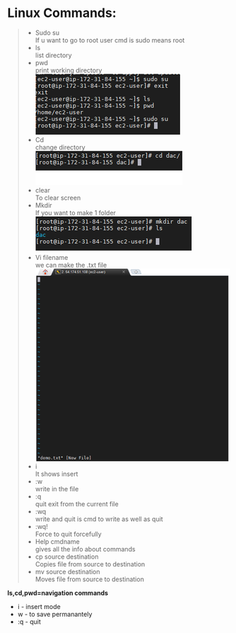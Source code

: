 # Linux Commands:
> + Sudo su\
If u want to go to root user cmd is sudo means root
> + ls\
list directory
> + pwd \
print working directory \
>  ![](Image/pwd1.png)
> + Cd \
> change directory \
>  ![](Image/cd1.png) 
> + clear \
To clear screen
> + Mkdir \
If you want to make 1 folder
>  ![](Image/mkdir1.png)
> + Vi filename \
we can make the .txt file 
>  ![](Image/vi1.png) 
> + i \
It shows insert
> + :w \
write in  the file
> + :q \
 quit exit from the current file
> + :wq \
write and quit is cmd to write as well as quit
> + :wq! \
Force to quit forcefully
> + Help cmdname \
gives all the info about commands
> + cp source destination \
Copies file from source to destination
> + mv source destination \
Moves file from source to destination




**ls,cd,pwd=navigation commands**

 +  i  -  insert mode
 +  w - to save permanantely
 +  :q - quit

